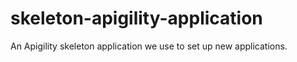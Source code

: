 # skeleton-apigility-application
An Apigility skeleton application we use to set up new applications.

